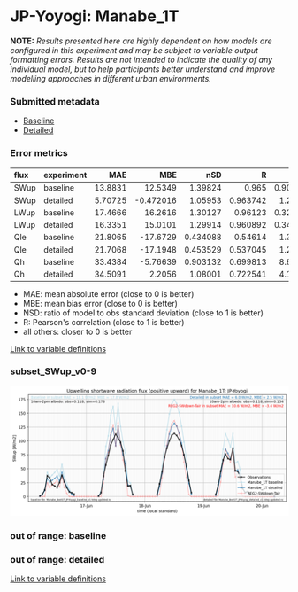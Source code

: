 # JP-Yoyogi: Manabe_1T

**NOTE:** *Results presented here are highly dependent on how models are configured in this experiment and may be subject to variable output formatting errors. Results are not intended to indicate the quality of any individual model, but to help participants better understand and improve modelling approaches in different urban environments.*

### Submitted metadata

- [Baseline](Manabe_1T_JP-Yoyogi_baseline_attrs.md)
- [Detailed](Manabe_1T_JP-Yoyogi_detailed_attrs.md)

### Error metrics

| flux   | experiment   |      MAE |        MBE |      nSD |        R |      5th |     95th |     RMSE |    cRMSE |      AMBE |     1-nSD |       1-R |   nSkewness |   nKurtosis |   Overlap |
|:-------|:-------------|---------:|-----------:|---------:|---------:|---------:|---------:|---------:|---------:|----------:|----------:|----------:|------------:|------------:|----------:|
| SWup   | baseline     | 13.8831  |  12.5349   | 1.39824  | 0.965    | 0.901331 | 43.0863  | 21.0188  | 0.506428 | 12.5349   | 0.398236  | 0.035     |    0.28495  |    0.754521 | 0.165409  |
| SWup   | detailed     |  5.70725 |  -0.472016 | 1.05953  | 0.963742 | 1.26166  |  7.65353 |  9.45699 | 0.283506 |  0.472016 | 0.059524  | 0.0362578 |    0.343607 |    1.26586  | 0.0978086 |
| LWup   | baseline     | 17.4666  |  16.2616   | 1.30127  | 0.96123  | 0.321568 | 56.3968  | 27.4993  | 0.437796 | 16.2616   | 0.30127   | 0.0387703 |    1.81967  |    1.26992  | 0.0773438 |
| LWup   | detailed     | 16.3351  |  15.0101   | 1.29914  | 0.960892 | 0.348292 | 55.8098  | 26.7511  | 0.437147 | 15.0101   | 0.299137  | 0.0391083 |    1.92729  |    1.35796  | 0.0697275 |
| Qle    | baseline     | 21.8065  | -17.6729   | 0.434088 | 0.54614  | 1.33271  | 61.0101  | 36.766   | 0.845155 | 17.6729   | 0.565912  | 0.45386   |    0.163877 |    0.437905 | 0.32628   |
| Qle    | detailed     | 21.7068  | -17.1948   | 0.453529 | 0.537045 | 1.21817  | 59.5115  | 36.6236  | 0.847678 | 17.1948   | 0.546471  | 0.462955  |    0.175895 |    0.504864 | 0.308216  |
| Qh     | baseline     | 33.4384  |  -5.76639  | 0.903132 | 0.699813 | 8.66435  | 17.1724  | 49.3908  | 0.742698 |  5.76639  | 0.0968679 | 0.300187  |    0.346444 |    1.19042  | 0.150831  |
| Qh     | detailed     | 34.5091  |   2.2056   | 1.08001  | 0.722541 | 4.19848  | 15.8948  | 51.4505  | 0.778281 |  2.2056   | 0.0800137 | 0.277459  |    0.299091 |    1.00933  | 0.111514  |

 - MAE: mean absolute error (close to 0 is better)
 - MBE: mean bias error (close to 0 is better)
 - NSD: ratio of model to obs standard deviation (close to 1 is better)
 - R: Pearson's correlation (close to 1 is better)
 - all others: closer to 0 is better

[Link to variable definitions](../modelattrs/variable_definitions.md)

### <a name="subset_swup_v0-9"></a>subset_SWup_v0-9
[![Manabe_1T_JP-Yoyogi_subset_SWup_v0-9.png](Manabe_1T_JP-Yoyogi_subset_SWup_v0-9.png)](Manabe_1T_JP-Yoyogi_subset_SWup_v0-9.png)

### out of range: baseline


### out of range: detailed



[Link to variable definitions](../modelattrs/variable_definitions.md)

